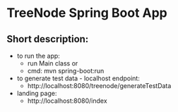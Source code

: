 # TreeNode Spring Boot App

## Short description:
- to run the app:
	- run Main class or
	- cmd: mvn spring-boot:run
- to generate test data - localhost endpoint:
	- http://localhost:8080/treenode/generateTestData
- landing page:
	- http://localhost:8080/index
